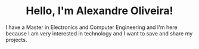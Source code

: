 <h1 align="center">Hello, I'm Alexandre Oliveira!</h1> 

I have a Master in Electronics and Computer Engineering and I'm here because I am very interested in technology and I want to save and share my projects.

<!---
AlexandreOliveira30/AlexandreOliveira30 is a ✨ special ✨ repository because its `README.md` (this file) appears on your GitHub profile.
You can click the Preview link to take a look at your changes.
--->
